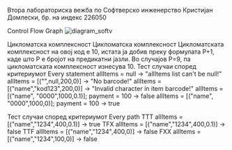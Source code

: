 Втора лабораториска вежба по Софтверско инженерство
Кристијан Домлески, бр. на индекс 226050


Control Flow Graph
![diagram_softv](https://github.com/DomleskiK/SI_2024_lab2_226050/assets/167032069/ace31e84-5093-4214-bbc3-ed795e40c777)

Цикломатска комплексност
Цикломатска комплексност Цикломатската комплексност на овој код е 10, истата ја добив преку формулата P+1, каде што P е бројот на предикатни јазли. Во случајoв P=9, па цикломатската комплексност изнесува 10.
Тест случаи според критериумот Every statement
allItems = null -> "allItems list can't be null!"
allItems = [("",null,200,0)] -> "No barcode!"
allItems = [("name","kod123",200,0)] -> "Invalid character in item barcode!"
allItems = [("name", "0000",1000,0.1)]; payment = 100 -> false
allItems = [("name", "0000",1000,0)]; payment = 100 -> true

Тест случаи според критериумот Every path
TTT    allItems = [("name","1234",400,0.1)] -> true
TFX    allItems = [("name","1234",400,0.1)] -> false
TTF    allItems = [("name","1234",400,0)] -> false
FXX    allItems = [("name","1234",100,0)] -> false
